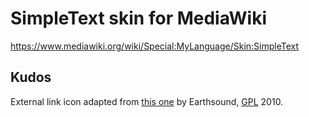 SimpleText skin for MediaWiki
=============================

https://www.mediawiki.org/wiki/Special:MyLanguage/Skin:SimpleText

## Kudos

External link icon adapted from
[this one](https://commons.wikimedia.org/wiki/File:Icon_External_Link.png)
by Earthsound, [GPL](http://www.gnu.org/licenses/gpl.html) 2010.
